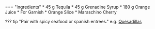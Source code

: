 === "Ingredients"
    * 45 g Tequila
    * 45 g Grenadine Syrup
    * 180 g Orange Juice
    * For Garnish
        * Orange Slice
        * Maraschino Cherry

??? tip "Pair with spicy seafood or spanish entrees."
    e.g. [Quesadillas](../../handhelds/quesadillas.md)
